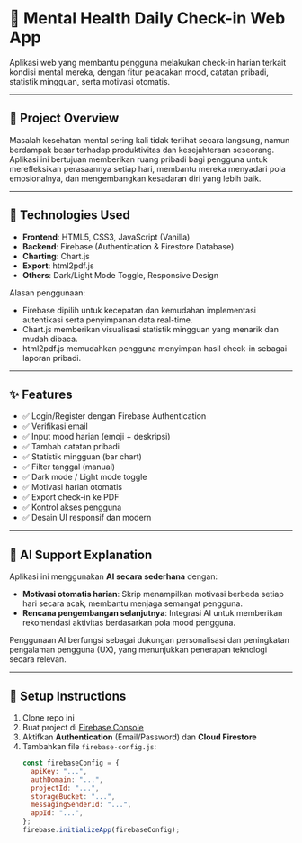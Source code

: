 # 🧠 Mental Health Daily Check-in Web App

Aplikasi web yang membantu pengguna melakukan check-in harian terkait kondisi mental mereka, dengan fitur pelacakan mood, catatan pribadi, statistik mingguan, serta motivasi otomatis.

---

## 🧾 Project Overview

Masalah kesehatan mental sering kali tidak terlihat secara langsung, namun berdampak besar terhadap produktivitas dan kesejahteraan seseorang. Aplikasi ini bertujuan memberikan ruang pribadi bagi pengguna untuk merefleksikan perasaannya setiap hari, membantu mereka menyadari pola emosionalnya, dan mengembangkan kesadaran diri yang lebih baik.

---

## 🧰 Technologies Used

- **Frontend**: HTML5, CSS3, JavaScript (Vanilla)
- **Backend**: Firebase (Authentication & Firestore Database)
- **Charting**: Chart.js
- **Export**: html2pdf.js
- **Others**: Dark/Light Mode Toggle, Responsive Design

Alasan penggunaan:

- Firebase dipilih untuk kecepatan dan kemudahan implementasi autentikasi serta penyimpanan data real-time.
- Chart.js memberikan visualisasi statistik mingguan yang menarik dan mudah dibaca.
- html2pdf.js memudahkan pengguna menyimpan hasil check-in sebagai laporan pribadi.

---

## ✨ Features

- ✅ Login/Register dengan Firebase Authentication
- ✅ Verifikasi email
- ✅ Input mood harian (emoji + deskripsi)
- ✅ Tambah catatan pribadi
- ✅ Statistik mingguan (bar chart)
- ✅ Filter tanggal (manual)
- ✅ Dark mode / Light mode toggle
- ✅ Motivasi harian otomatis
- ✅ Export check-in ke PDF
- ✅ Kontrol akses pengguna
- ✅ Desain UI responsif dan modern

---

## 🧠 AI Support Explanation

Aplikasi ini menggunakan **AI secara sederhana** dengan:

- **Motivasi otomatis harian**: Skrip menampilkan motivasi berbeda setiap hari secara acak, membantu menjaga semangat pengguna.
- **Rencana pengembangan selanjutnya**: Integrasi AI untuk memberikan rekomendasi aktivitas berdasarkan pola mood pengguna.

Penggunaan AI berfungsi sebagai dukungan personalisasi dan peningkatan pengalaman pengguna (UX), yang menunjukkan penerapan teknologi secara relevan.

---

## 🚀 Setup Instructions

1. Clone repo ini
2. Buat project di [Firebase Console](https://console.firebase.google.com/)
3. Aktifkan **Authentication** (Email/Password) dan **Cloud Firestore**
4. Tambahkan file `firebase-config.js`:
   ```js
   const firebaseConfig = {
     apiKey: "...",
     authDomain: "...",
     projectId: "...",
     storageBucket: "...",
     messagingSenderId: "...",
     appId: "...",
   };
   firebase.initializeApp(firebaseConfig);
   ```
